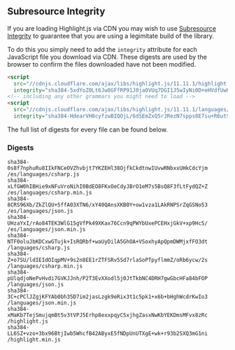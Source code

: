 ## Subresource Integrity

If you are loading Highlight.js via CDN you may wish to use [Subresource Integrity](https://developer.mozilla.org/en-US/docs/Web/Security/Subresource_Integrity) to guarantee that you are using a legimitate build of the library.

To do this you simply need to add the `integrity` attribute for each JavaScript file you download via CDN. These digests are used by the browser to confirm the files downloaded have not been modified.

```html
<script
  src="//cdnjs.cloudflare.com/ajax/libs/highlight.js/11.11.1/highlight.min.js"
  integrity="sha384-5xdYoZ0Lt6Jw8GFfRP91J0jaOVUq7DGI1J5wIyNi0D+eHVdfUwHR4gW6kPsw489E"></script>
<!-- including any other grammars you might need to load -->
<script
  src="//cdnjs.cloudflare.com/ajax/libs/highlight.js/11.11.1/languages/go.min.js"
  integrity="sha384-HdearVH8cyfzwBIQOjL/6dSEmZxQ5rJRezN7spps8E7iu+R6utS8c2ab0AgBNFfH"></script>
```

The full list of digests for every file can be found below.

### Digests

```
sha384-0s8f7nphuRu8IIkFNCeOVZhvbjt7YKZEHl38OjfkCkdtnwIUvwRNbxxUHkCdcYjm /es/languages/csharp.js
sha384-xLfGW0hIBHie9xNFuVroNihI0BdEO8FKxOeCdyJBrO1eM7s5BsQ8F3fLtFydQZ+Z /es/languages/csharp.min.js
sha384-8CRS96Xb/ZkZlQU+5ffA03XTN6/xY40QAnsXKB0Y+ow1vza1LAkRNPSrZqGSNo53 /es/languages/json.js
sha384-UHzaYxI/rAo84TEK3WlG15gVfPk49XKax76Ccn9qPWYbUxePCEHxjGkV+xp9HcS/ /es/languages/json.min.js
sha384-NTF0oluJbKDCxwGTujk+IsRQRbf+waUyDilA5GhOA+VSoxhyApQpmDWMjxfFO3dt /languages/csharp.js
sha384-Z+o7SU/ldIEIdOIqpMV+9s2n8EE1rZTFSRv5Sd7rlaSoPTpyflmmZ/oRb6ycw/2s /languages/csharp.min.js
sha384-pUlqdjoNePvHvdi7GVKJJnh/P2T3EvXXodl5j0JtTkbNC4DRH7gwGbcHFa84bFOP /languages/json.js
sha384-3C+cPClJZgjKFYAb0bh35D7im2jasLzgk9eRix3t1c5pk1+x6b+bHghWcdrKwIo3 /languages/json.min.js
sha384-xMaKb7TejSmujqmBt5v3tVPJ5Erhp8exxpqyCSxjhgZasxNwKbYEKDmsMFvx8zRc /highlight.js
sha384-LL6SZ+vzo+3bx96BtjIwb5WhcfB42AByxE5fNDpUnUTXgE+wk+r93b2SXQ3mG1ni /highlight.min.js
```

